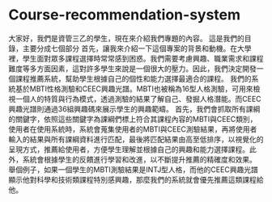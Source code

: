 # Course-recommendation-system
大家好，我們是資管三乙的學生，現在來介紹我們專題的內容。
這是我們的目錄，主要分成七個部分
首先，讓我來介紹一下這個專案的背景和動機。在大學裡，學生面對眾多課程選擇時常常感到困惑。我們需要考慮興趣、職業需求和課程難度等多方面因素，這對許多學生來說是一個很大的壓力。因此，我們決定開發一個課程推薦系統，幫助學生根據自己的個性和能力選擇最適合的課程。
我們的系統基於MBTI性格測驗和CEEC興趣光譜。MBTI也被稱為16型人格測驗，可用來檢視一個人的特質與行為模式，透過測驗的結果了解自己、發掘人格潛能。而CEEC興趣光譜則通過36組興趣碼來展示學生的興趣範疇。
首先，我們會抓取所有課綱的關鍵字，依照這些關鍵字為課綱們標上符合其課程內容的MBTI與CEEC類別，使用者在使用系統時，系統會蒐集使用者的MBTI與CEEC測驗結果，再將使用者輸入的結果與所有課綱資料進行匹配，最後將匹配結果由高至低排序，以視覺化的呈現方式，推薦給使用者，方便學生理解並根據自己的興趣和能力選擇課程。此外，系統會根據學生的反饋進行學習和改進，以不斷提升推薦的精確度和效果。
舉個例子，如果一個學生的MBTI測驗結果是INTJ型人格，而他的CEEC興趣光譜顯示他對科學和技術類課程特別感興趣，那麼我們的系統就會優先推薦這類課程給他。
